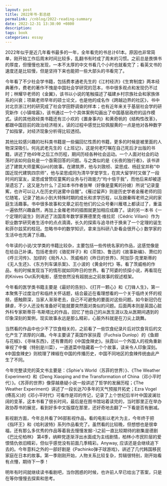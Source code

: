 ```yaml
---
layout: post
title: 2022年书·影总结
permalink: /cnblog/2022-reading-summary
date: 2022-12-31 13:38:00 +0800
description: 
tags: book
categories: essay 
---
```


2022年似乎是近几年看书最多的一年，全年看完的书总计61本。原因也非常简单，刚开始工作后周末时间比较多，乱翻书有时成了周末的习惯。之前总是畏惧书的厚度，但慢慢也发现，一本不太厚的中文书看几个小时也就看完了；看英文书的速度还是比较慢，但是坚持下来也能把一些大部头的书看完了。

今年看了不少社会学书籍，包括费孝通老先生的《江村经济》《生育制度》两本经典著作，费老的著作不愧是中国社会学研究的范本，书中很多观点和发现仍不过时；林耀华老师的《金翼》，该书以小说的笔触描述了福建乡村宗族社会和家族体系的兴衰；项飙老师早年的硕士论文，也是他的成名作《跨越边界的社区》，书中对北京浙江村的研究成了社会学田野调查的样本；也有近年来关于基层社会学的研究新作《小镇喧嚣》，该书通过一个个具体案例勾画出了中国基层政府的运作模式。读的其他政经类书籍还有兰小欢的《置身事内》和黄奇帆的《结构性改革》，都跟中国目前的政治经济相关。读的过程中感觉比较佩服黄的一点是他对各种数字了如指掌，对经济现象分析得比较透彻。

其他比较感兴趣的社科类书籍是一些偏回忆性质的书籍，更多的时候是被里面的人物深深吸引。何兆武老先生的《上班记》，这是何老叮嘱在自己死后才出版的书籍，讲述了他49年之后工作历程，期间历经各种社会运动。一个人面对社会的动荡时该如何自处是一个亟需回答的问题。与之类似的是《长夜的独行者》，该书讲述了建筑大师童寯(jùn)的故事。在建筑界，他与刘敦桢、梁思成、杨廷宝并称“中国近现代建筑四宗师”，他与梁思成同为清华学堂学生，在宾大留学时又做了一段时间的室友，梁思成曾赞叹童寯的业务与行政能力“均十倍于我”，而他后来却被逐渐遗忘了，这又是为什么？正如本书作者张琴（好像是童寯的孙媳）所说“记录童寯，也许可以让人在历史的迷雾中自醒”。《雁过留声》则是历史学者金雁老师的回忆随笔，记录了她从小到大特殊时期的成长和求学历程，以及跟秦晖老师之间的家庭生活趣事。书中很多故事和文章之前在他们的公众号秦川雁塔上都读过了，重温一遍依然兴趣盎然，再加上金雁老师的插图就更加相应成趣了。读的另一本书《一个定理的诞生》则讲述了法国青年数学家赛德里克·维拉尼（Cédric Villani）作为职业数学研究者生活中的点点滴滴，长久的探索与追寻终于换来了一个定理的诞生和菲尔兹奖的桂冠。忽略书中的数学知识，拿来当科研八卦看会很开心:) 数学家的生活中也充满了乐趣。

今年读的小说/文学类的书籍比较杂，主要包括一些传统名家的作品，这感觉像是在给自己补课。包括老舍的《骆驼祥子》和《茶馆》、鲁迅的《故事新编》、萧红的《呼兰河传》、加缪的《局外人》、茨威格的《昨日的世界》、阿加莎·克里斯蒂的《无人生还》、《东方列车谋杀案》、王小波的《黄金时代》等。看了茨威格的作品，有的时候发现当下的情形就如同昨日的世界。看了阿婆的侦探小说，再看现在的Knives Out系列电影，感觉依然没有超脱出之前故事的叙述框架。

今年看的医学类书籍主要是《最好的告别》、《打开一颗心》和《刀锋人生》，第一本聚焦于过度治疗和临终关怀话题，结合最近在看理想看的一个关于临终关怀的视频，感触颇深，当家人渐渐老去，自己不可避免的要面对这些问题。如今新冠仍在肆虐，不少人还没有准备好可能就要突然面对类似的问题。后面两本则是英国心脏外科专家斯蒂芬·韦斯塔比的作品，回忆了他自己的从医生涯以及从医期间遇到的印象深刻的案例，现实故事永远是那么精彩，心脏外科就是在刀尖上跳舞。

当然看的作品中也少不了饮食相关的，之前看了一些饮食纪录片后对饮食背后的文化产生了浓厚的兴趣。今年主要读了英国作家扶霞（Fuchsia Dunlop）的《鱼翅与花椒》、《寻味东西》，还有曹雨的《中国食辣史》。扶霞以一个外国人的视角重新审视了中餐（特别是川菜），一道道菜中隐藏着一个个故事，读来令人印象深刻。《中国食辣史》则梳理了辣椒在中国的传播历史，中国不同地区的食辣传统由此产生了不同。

今年完整读完的英文书主要是：《Sphie's World（苏菲的世界）》、《The Weather Experiment》和《Deng Xiaoping and the Transformation of China（邓小平时代）》。《苏菲的世界》像穿越悬疑小说一般讲述了哲学的发展历程；《The Weather Experiment》讲述了一段长达70多年的天气预报开拓史；Ezra Vogel (傅高义)的《邓小平时代》可看作是邓的传记，记录了上个世纪后半叶中国波澜壮阔的变革，这本书看了很长时间，最后是在图书馆站着读完的，当时那里正在举办政协荐书的展览，看到好多中文版摆在那里，还好奇地去翻了一下看是否有删减。

影视剧方面，今年总共看了96部影视作品，看的电影以老片为主，今年终于把《指环王》和《哈利波特》系列作品看完了。虽然看的比较晚，但想想也是很幸福，还有那么多优秀的作品等着我去慢慢发掘:-)之前一直比较期待的剧集是德剧《巴比伦柏林》 第4季，纳粹党逐渐浮出水面成为主线剧情，柏林小市民阶层的爱恨情仇依旧精彩，但似乎感觉没有前面几季精彩。Anyway, 应该还是会继续追下去的。今年意料之外的一部好剧是《Pachinko弹子球游戏》，讲述了几代韩国移民家庭在日本的故事。第一季刚刚开始，人物关系比较复杂，剪辑很特别，刚开始看有点懵，期待下一季！

明年有时间就继续读书看剧吧，当你困惑的时候，也许前人早已给出了答案，只是在等你慢慢去探索和思考。
